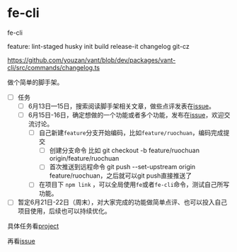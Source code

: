 # fe-cli

fe-cli

feature:
lint-staged husky
init
build
release-it
changelog
git-cz

https://github.com/youzan/vant/blob/dev/packages/vant-cli/src/commands/changelog.ts

做个简单的脚手架。

- [ ] 任务
  - [ ] 6月13日—15日，搜索阅读脚手架相关文章，做些点评发表在[issue](https://github.com/lxchuan12/fe-cli/issues/1)。
  - [ ] 6月15日-16日，确定想做的一个功能或者多个功能，发布在[issue](https://github.com/lxchuan12/fe-cli/issues/2)，欢迎交流讨论。
    - [ ] 自己新建`feature`分支开始编码，比如`feature/ruochuan`，编码完成提交
      - [ ] 创建分支命令 比如 git checkout -b feature/ruochuan origin/feature/ruochuan
      - [ ] 首次推送到远程命令 git push --set-upstream origin feature/ruochuan，之后就可以git push直接推送了
    - [ ] 在项目下 `npm link` ，可以全局使用`fe`或者`fe-cli`命令，测试自己所写功能。
- [ ] 暂定6月21日-22日（周末），对大家完成的功能做简单点评、也可以投入自己项目使用，后续也可以持续优化。

具体任务看[project](https://github.com/lxchuan12/fe-cli/projects)

再看[issue](https://github.com/lxchuan12/fe-cli/issues)